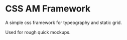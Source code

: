 # CSS AM Framework

A simple css framework for typeography and static grid.

Used for rough quick mockups.